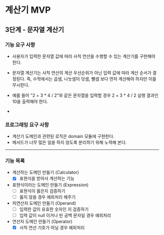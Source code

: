 # 계산기 MVP

## 3단계 - 문자열 계산기


### 기능 요구 사항
- 사용자가 입력한 문자열 값에 따라 사칙 연산을 수행할 수 있는 계산기를 구현해야 한다.
- 문자열 계산기는 사칙 연산의 계산 우선순위가 아닌 입력 값에 따라 계산 순서가 결정된다. 즉, 수학에서는 곱셈, 나눗셈이 덧셈, 뺄셈 보다 먼저 계산해야 하지만 이를 무시한다.
- 예를 들어 "2 + 3 * 4 / 2"와 같은 문자열을 입력할 경우 2 + 3 * 4 / 2 실행 결과인 10을 출력해야 한다.

- 
### 프로그래밍 요구 사항
- 계산기 도메인과 관련된 로직은 domain 모듈에 구현한다.
- 메서드가 너무 많은 일을 하지 않도록 분리하기 위해 노력해 본다.
---
### 기능 목록
- 계산하는 도메인 만들기 (Calculator)
  - [x] 표현식을 받아서 계산하는 기능
- 표현식이라는 도메인 만들기 (Expression)
  - [ ] 표현식이 옳은지 검증하기
  - [ ] 옳지 않을 경우 예외처리 해주기
- 피연산자 도메인 만들기 (Operand)
  - [ ] 입력한 값이 유효한 숫자인 지 검증하기
  - [ ] 입력 값이 null 이거나 빈 공백 문자일 경우 예외처리
- 연산자 도메인 만들기 (Operator)
  - [x] 사칙 연산 기호가 아닐 경우 예외처리